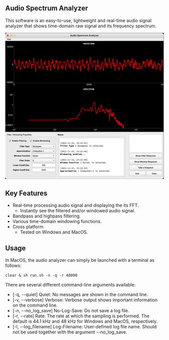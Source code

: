 ## Audio Spectrum Analyzer
This software is an easy-to-use, lightweight and real-time audio signal analyzer that shows time-domain raw signal and its frequency spectrum.

![screenshot](/assets/example.png)

## Key Features

* Real-time processing audio signal and displaying the its FFT. 
  - Instantly see the filtered and/or windowed audio signal.
* Bandpass and highpass filtering.
* Various time-domain windowing functions.
* Cross platform
  - Tested on Windows and MacOS.

## Usage

In MacOS, the audio analyzer can simply be launched with a terminal as follows:
```
clear & sh run.sh -n -q -r 48000
```

There are several different command-line arguments available:
* [-q, --quiet] Quiet: No messages are shown in the command line.
* [-v, --verbose] Verbose: Verbose output shows important information on the command line.
* [-n, --no_log_save] No-Log-Save: Do not save a log file.
* [-r, --rate] Rate: The rate at which the sampling is performed. The default is 44.1 kHz and 48 kHz for Windows and MacOS, respectively.
* [-l, --log_filename] Log-Filename: User-defined log file name. Should not be used together with the argument --no_log_save.
